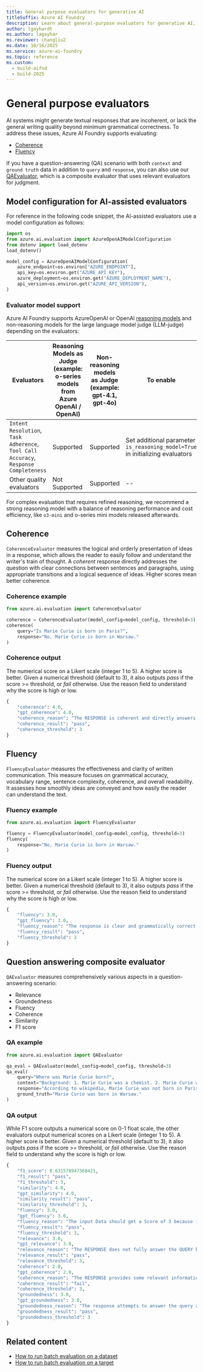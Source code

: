 ```yaml
---
title: General purpose evaluators for generative AI
titleSuffix: Azure AI Foundry
description: Learn about general-purpose evaluators for generative AI, including coherence, fluency, and question-answering composite evaluation.
author: lgayhardt
ms.author: lagayhar
ms.reviewer: changliu2
ms.date: 10/16/2025
ms.service: azure-ai-foundry
ms.topic: reference
ms.custom:
  - build-aifnd
  - build-2025
---
```


# General purpose evaluators

AI systems might generate textual responses that are incoherent, or lack the general writing quality beyond minimum grammatical correctness. To address these issues, Azure AI Foundry supports evaluating:

- [Coherence](#coherence)
- [Fluency](#fluency)

If you have a question-answering (QA) scenario with both `context` and `ground truth` data in addition to `query` and `response`, you can also use our [QAEvaluator](#question-answering-composite-evaluator), which is a composite evaluator that uses relevant evaluators for judgment.

## Model configuration for AI-assisted evaluators

For reference in the following code snippet, the AI-assisted evaluators use a model configuration as follows:

```python
import os
from azure.ai.evaluation import AzureOpenAIModelConfiguration
from dotenv import load_dotenv
load_dotenv()

model_config = AzureOpenAIModelConfiguration(
    azure_endpoint=os.environ["AZURE_ENDPOINT"],
    api_key=os.environ.get("AZURE_API_KEY"),
    azure_deployment=os.environ.get("AZURE_DEPLOYMENT_NAME"),
    api_version=os.environ.get("AZURE_API_VERSION"),
)
```

### Evaluator model support

Azure AI Foundry supports  AzureOpenAI or OpenAI [reasoning models](../../../ai-services/openai/how-to/reasoning.md) and non-reasoning models for the large language model judge (LLM-judge) depending on the evaluators:

| Evaluators | Reasoning Models as Judge (example: o-series models from Azure OpenAI / OpenAI) | Non-reasoning models as Judge (example: gpt-4.1, gpt-4o) | To enable |
|------------|-----------------------------------------------------------------------------|-------------------------------------------------------------|-------|
| `Intent Resolution`, `Task Adherence`, `Tool Call Accuracy`, `Response Completeness` | Supported | Supported | Set additional parameter `is_reasoning_model=True` in initializing evaluators |
| Other quality evaluators| Not Supported | Supported | -- |

For complex evaluation that requires refined reasoning, we recommend a strong reasoning model with a balance of reasoning performance and cost efficiency, like `o3-mini` and o-series mini models released afterwards.

## Coherence

`CoherenceEvaluator` measures the logical and orderly presentation of ideas in a response, which allows the reader to easily follow and understand the writer's train of thought. A *coherent* response directly addresses the question with clear connections between sentences and paragraphs, using appropriate transitions and a logical sequence of ideas. Higher scores mean better coherence.

### Coherence example

```python
from azure.ai.evaluation import CoherenceEvaluator

coherence = CoherenceEvaluator(model_config=model_config, threshold=3)
coherence(
    query="Is Marie Curie is born in Paris?", 
    response="No, Marie Curie is born in Warsaw."
)
```

### Coherence output

The numerical score on a Likert scale (integer 1 to 5). A higher score is better. Given a numerical threshold (default to 3), it also outputs *pass* if the score >= threshold, or *fail* otherwise. Use the reason field to understand why the score is high or low.

```python
{
    "coherence": 4.0,
    "gpt_coherence": 4.0,
    "coherence_reason": "The RESPONSE is coherent and directly answers the QUERY with relevant information, making it easy to follow and understand.",
    "coherence_result": "pass",
    "coherence_threshold": 3
}
```

## Fluency

`FluencyEvaluator` measures the effectiveness and clarity of written communication. This measure focuses on grammatical accuracy, vocabulary range, sentence complexity, coherence, and overall readability. It assesses how smoothly ideas are conveyed and how easily the reader can understand the text.

### Fluency example

```python
from azure.ai.evaluation import FluencyEvaluator

fluency = FluencyEvaluator(model_config=model_config, threshold=3)
fluency(
    response="No, Marie Curie is born in Warsaw."
)
```

### Fluency output

The numerical score on a Likert scale (integer 1 to 5). A higher score is better. Given a numerical threshold (default to 3), it also outputs *pass* if the score >= threshold, or *fail* otherwise. Use the reason field to understand why the score is high or low.

```python
{
    "fluency": 3.0,
    "gpt_fluency": 3.0,
    "fluency_reason": "The response is clear and grammatically correct, but it lacks complexity and variety in sentence structure, which is why it fits the \"Competent Fluency\" level.",
    "fluency_result": "pass",
    "fluency_threshold": 3
}
```

## Question answering composite evaluator

`QAEvaluator` measures comprehensively various aspects in a question-answering scenario:

- Relevance
- Groundedness
- Fluency
- Coherence
- Similarity
- F1 score

### QA example

```python
from azure.ai.evaluation import QAEvaluator

qa_eval = QAEvaluator(model_config=model_config, threshold=3)
qa_eval(
    query="Where was Marie Curie born?", 
    context="Background: 1. Marie Curie was a chemist. 2. Marie Curie was born on November 7, 1867. 3. Marie Curie is a French scientist.",
    response="According to wikipedia, Marie Curie was not born in Paris but in Warsaw.",
    ground_truth="Marie Curie was born in Warsaw."
)
```

### QA output

While F1 score outputs a numerical score on 0-1 float scale, the other evaluators output numerical scores on a Likert scale (integer 1 to 5). A higher score is better. Given a numerical threshold (default to 3), it also outputs *pass* if the score >= threshold, or *fail* otherwise. Use the reason field to understand why the score is high or low.

```python
{
    "f1_score": 0.631578947368421,
    "f1_result": "pass",
    "f1_threshold": 3,
    "similarity": 4.0,
    "gpt_similarity": 4.0,
    "similarity_result": "pass",
    "similarity_threshold": 3,
    "fluency": 3.0,
    "gpt_fluency": 3.0,
    "fluency_reason": "The input Data should get a Score of 3 because it clearly conveys an idea with correct grammar and adequate vocabulary, but it lacks complexity and variety in sentence structure.",
    "fluency_result": "pass",
    "fluency_threshold": 3,
    "relevance": 3.0,
    "gpt_relevance": 3.0,
    "relevance_reason": "The RESPONSE does not fully answer the QUERY because it fails to explicitly state that Marie Curie was born in Warsaw, which is the key detail needed for a complete understanding. Instead, it only negates Paris, which does not fully address the question.",
    "relevance_result": "pass",
    "relevance_threshold": 3,
    "coherence": 2.0,
    "gpt_coherence": 2.0,
    "coherence_reason": "The RESPONSE provides some relevant information but lacks a clear and logical structure, making it difficult to follow. It does not directly answer the question in a coherent manner, which is why it falls into the \"Poorly Coherent Response\" category.",
    "coherence_result": "fail",
    "coherence_threshold": 3,
    "groundedness": 3.0,
    "gpt_groundedness": 3.0,
    "groundedness_reason": "The response attempts to answer the query about Marie Curie's birthplace but includes incorrect information by stating she was not born in Paris, which is irrelevant. It does provide the correct birthplace (Warsaw), but the misleading nature of the response affects its overall groundedness. Therefore, it deserves a score of 3.",
    "groundedness_result": "pass",
    "groundedness_threshold": 3
}
```

## Related content

- [How to run batch evaluation on a dataset](../../how-to/develop/evaluate-sdk.md#local-evaluation-on-test-datasets-using-evaluate)  
- [How to run batch evaluation on a target](../../how-to/develop/evaluate-sdk.md#local-evaluation-on-a-target)
